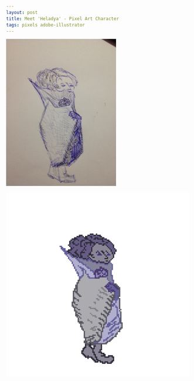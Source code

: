 ```yaml
---
layout: post
title: Meet 'Heladya' - Pixel Art Character
tags: pixels adobe-illustrator
---
```


<img src="/public/images/heladya-drawing.jpg" alt="Mortality Bubble Chart" width="300" height="auto">

![Heladya](/public/images/heladya.png "Heladya - Pixel Art Character")